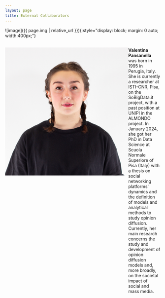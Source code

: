 ```yaml
---
layout: page
title: External Collaborators
---
```


![image]({{ page.img | relative_url }}){:style="display: block; margin: 0 auto; width:400px;"}

<div style="display: flex; align-items: flex-start; margin-bottom: 20px;margin-top: 30px;">
    <img src="/assets/img/consortium/Pansanella-img.png" alt="Valentina Pansanella" style="width: 400px; height: auto;">
    <div>
        <a style="font-weight: bold; text-decoration: black">Valentina Pansanella</a> was born in 1995 in Perugia, Italy. She is currently a researcher at ISTI-CNR, Pisa, on the SoBigData.it project, with a past position at UNIPI in the ALMONDO project. In January 2024, she got her PhD in Data Science at Scuola Normale Superiore of Pisa (Italy) with a thesis on social networking platforms' dynamics and the definition of models and analytical methods to study opinion diffusion. Currently, her main research concerns the study and development of opinion diffusion models and, more broadly, on the societal impact of social and mass media.
    </div>
</div>
